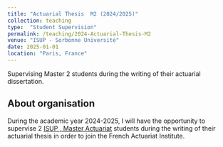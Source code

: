 ```yaml
---
title: "Actuarial Thesis  M2 (2024/2025)"
collection: teaching
type:  "Student Supervision"
permalink: /teaching/2024-Actuarial-Thesis-M2
venue: "ISUP - Sorbonne Université"
date: 2025-01-01
location: "Paris, France"
---
```


Supervising Master 2 students during the writing of their actuarial dissertation.


## About organisation


During the academic year 2024-2025, I will have the opportunity to supervise 2 [ISUP , Master Actuariat](https://isup.sorbonne-universite.fr/) students during the writing of their actuarial thesis in order to join the French Actuariat Institute.







  
  

